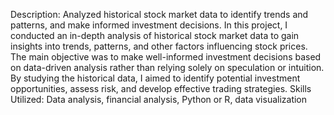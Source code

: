 Description: Analyzed historical stock market data to identify trends and patterns, and make informed investment decisions.
In this project, I conducted an in-depth analysis of historical stock market data to gain insights into trends, patterns, and other factors influencing stock prices. The main objective was to make well-informed investment decisions based on data-driven analysis rather than relying solely on speculation or intuition. By studying the historical data, I aimed to identify potential investment opportunities, assess risk, and develop effective trading strategies.
Skills Utilized: Data analysis, financial analysis, Python or R, data visualization
